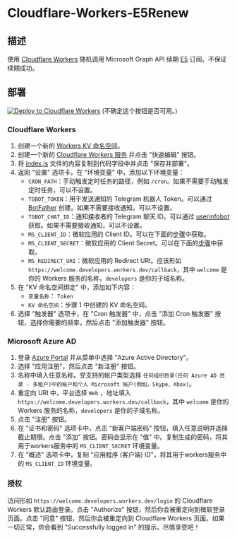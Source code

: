 # Cloudflare-Workers-E5Renew

## 描述
使用 [Cloudflare Workers](https://workers.cloudflare.com/) 随机调用 Microsoft Graph API 续期 [E5](https://developer.microsoft.com/microsoft-365/dev-program) 订阅。不保证续期成功。

## 部署
[![Deploy to Cloudflare Workers](https://deploy.workers.cloudflare.com/button)](https://deploy.workers.cloudflare.com/?url=https://github.com/M3chD09/Cloudflare-Workers-E5Renew) (不确定这个按钮是否可用。)

### Cloudflare Workers
1. 创建一个新的 [Workers KV 命名空间](https://dash.cloudflare.com/?to=/:account/workers/kv/namespaces)。
2. 创建一个新的 [Cloudflare Workers 服务](https://dash.cloudflare.com/?to=/:account/workers) 并点击 "快速编辑" 按钮。
3. 将 [index.js](src/index.js) 文件的内容复制到代码字段中并点击 "保存并部署"。
4. 返回 "设置" 选项卡，在 "环境变量" 中，添加以下环境变量：
    * `CRON_PATH`：手动触发定时任务的路径，例如 `/cron`。如果不需要手动触发定时任务，可以不设置。
    * `TGBOT_TOKEN`：用于发送通知的 Telegram 机器人 Token。可以通过 [BotFather](https://t.me/BotFather) 创建。如果不需要接收通知，可以不设置。
    * `TGBOT_CHAT_ID`：通知接收者的 Telegram 聊天 ID。可以通过 [userinfobot](https://t.me/userinfobot) 获取。如果不需要接收通知，可以不设置。
    * `MS_CLIENT_ID`：微软应用的 Client ID。可以在下面的[步骤](#microsoft-azure-ad)中获取。
    * `MS_CLIENT_SECRET`：微软应用的 Client Secret。可以在下面的[步骤](#microsoft-azure-ad)中获取。
    * `MS_REDIRECT_URI`：微软应用的 Redirect URI。应该形如 `https://welcome.developers.workers.dev/callback`，其中 `welcome` 是你的 Workers 服务的名称，`developers` 是你的子域名称。
5. 在 "KV 命名空间绑定" 中，添加如下内容：
    * `变量名称`： `Token`
    * `KV 命名空间`：步骤 1 中创建的 KV 命名空间。
6. 选择 "触发器" 选项卡，在 "Cron 触发器" 中，点击 "添加 Cron 触发器" 按钮，选择你需要的频率，然后点击 "添加触发器" 按钮。

### Microsoft Azure AD
1. 登录 [Azure Portal](https://portal.azure.com/) 并从菜单中选择 "Azure Active Directory"。
2. 选择 "应用注册"，然后点击 "新注册" 按钮。
3. 名称中填入任意名称。受支持的帐户类型选择 `任何组织目录(任何 Azure AD 目录 - 多租户)中的帐户和个人 Microsoft 帐户(例如，Skype、Xbox)`。
4. 重定向 URI 中，平台选择 `Web` ，地址填入 `https://welcome.developers.workers.dev/callback`，其中 `welcome` 是你的 Workers 服务的名称，`developers` 是你的子域名称。
5. 点击 "注册" 按钮。
6. 在 "证书和密码" 选项卡中，点击 "新客户端密码" 按钮，填入任意说明并选择截止期限。点击 "添加" 按钮。密码会显示在 "值" 中。复制生成的密码，将其用于workers服务中的 `MS_CLIENT_SECRET` 环境变量。
7. 在 "概述" 选项卡中，复制 "应用程序 (客户端) ID"，将其用于workers服务中的 `MS_CLIENT_ID` 环境变量。

### 授权
访问形如 `https://welcome.developers.workers.dev/login` 的 Cloudflare Workers 默认路由登录。点击 "Authorize" 按钮，然后你会被重定向到微软登录页面。点击 "同意" 按钮，然后你会被重定向到 Cloudflare Workers 页面。如果一切正常，你会看到 "Successfully logged in" 的提示。尽情享受吧！
